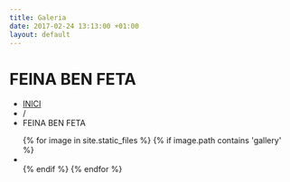 ```yaml
---
title: Galeria
date: 2017-02-24 13:13:00 +01:00
layout: default
---
```


<div class="theme-page padding-bottom-70">
    <div class="row gray full-width page-header vertical-align-table">
        <div class="row full-width padding-top-bottom-50 vertical-align-cell">
            <div class="row">
                <div class="page-header-left">
                    <h1>FEINA BEN FETA</h1>
                </div>
                <div class="page-header-right">
                    <div class="bread-crumb-container">
                        <ul class="bread-crumb">
                            <li>
                                <a title="Home" href="index.html%3Fpage=home.html">
                                    INICI
                                </a>
                            </li>
                            <li class="separator">
                                /
                            </li>
                            <li>
                                FEINA BEN FETA
                            </li>
                        </ul>
                    </div>
                </div>
            </div>
        </div>
    </div>
    <div class="clearfix">
        <div class="row">
            <ul id="instafeed" class="services-list clearfix padding-top-70"></ul>
        </div>
    </div>
    <div class="clearfix">
        <div class="row">
            <ul class="services-list clearfix padding-top-70">
                {% for image in site.static_files %}
                    {% if image.path contains 'gallery' %}
                        <li>
                            <a href="{{ site.baseurl }}{{ image.path }}" style="background-image: url('{{ site.baseurl }}{{ image.path }}');" class="prettyPhoto re-preload gallery-item">
                            </a>
                        </li>
                    {% endif %}
                {% endfor %}
            </ul>
        </div>
    </div>
</div>